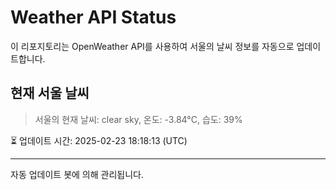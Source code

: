
# Weather API Status

이 리포지토리는 OpenWeather API를 사용하여 서울의 날씨 정보를 자동으로 업데이트합니다.

## 현재 서울 날씨
> 서울의 현재 날씨: clear sky, 온도: -3.84°C, 습도: 39%

⏳ 업데이트 시간: 2025-02-23 18:18:13 (UTC)

---
자동 업데이트 봇에 의해 관리됩니다.
